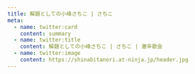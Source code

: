 ```yaml
---
title: 解題としての小峰さちこ | さちこ
meta: 
  - name: twitter:card
    content: summary
  - name: twitter:title
    content: 解題としての小峰さちこ | さちこ | 激辛歌会
  - name: twitter:image
    content: https://shinabitanori.at-ninja.jp/header.jpg
---
```

<Canonical href="https://note.com/shinabitanori/n/na40ed6bf43f5" />
<Importdoc id="3zK3fF6iKYklfwE2J2U8" />
<Jssocials />
<Disqus />